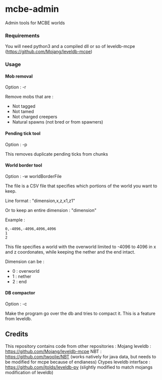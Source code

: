 # mcbe-admin
Admin tools for MCBE worlds

### Requirements

You will need python3 and a compiled dll or so of leveldb-mcpe (https://github.com/Mojang/leveldb-mcpe)

### Usage

#### Mob removal
 Option : -r
 
 Remove mobs that are :
 - Not tagged
 - Not tamed
 - Not charged creepers
 - Natural spawns (not bred or from spawners)

#### Pending  tick tool
 Option : -p
 
 This removes duplicate pending ticks from chunks

#### World border tool
 Option : -w worldBorderFile

  The file is a CSV file that specifies which portions of the world you want to keep.
  
  Line format : "dimension,x,z,x1,z1"
  
  Or to keep an entire dimension : "dimension"
  
  Example :
  ```
  0,-4096,-4096,4096,4096
  1
  2
  ```
  This file specifies a world with the overworld limited to -4096 to 4096 in x and z coordonates, while keeping the nether and the end intact.
    
  Dimension can be :
  - 0 : overworld
  - 1 : nether
  - 2 : end

#### DB compactor
 Option : -c
 
 Make the program go over the db and tries to compact it. This is a feature from leveldb.

## Credits

This repository contains code from other repositories :
Mojang leveldb : https://github.com/Mojang/leveldb-mcpe
NBT : https://github.com/twoolie/NBT (works natively for java data, but needs to be modified for mcpe because of endianess)
Ctypes leveldb interface : https://github.com/jtolds/leveldb-py (slightly modified to match mojangs modification of leveldb)
